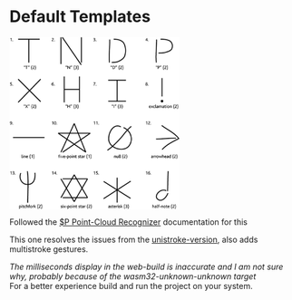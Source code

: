 # Default Templates

<img align="center" width="300" src="default_templates.png" />

Followed the [$P Point-Cloud Recognizer](https://depts.washington.edu/acelab/proj/dollar/pdollar.html) documentation for this<br>

This one resolves the issues from the [unistroke-version](https://github.com/RefinedDev/unistroke-recognizer), also adds multistroke gestures.<br>

*The milliseconds display in the web-build is inaccurate and I am not sure why, probably because of the wasm32-unknown-unknown target*<br>
For a better experience build and run the project on your system.

